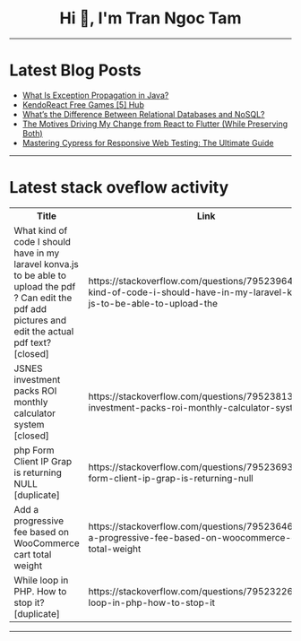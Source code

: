 <h1 align="center">Hi 👋, I'm Tran Ngoc Tam</h1>

---

# Latest Blog Posts 
<!-- BLOG-POST-LIST:START -->
- [What Is Exception Propagation in Java?](https://dev.to/devmercy/what-is-exception-propagation-in-java-m12)
- [KendoReact Free Games [5] Hub](https://dev.to/aniruddhaadak/kendoreact-free-games-5-hub-2goo)
- [What’s the Difference Between Relational Databases and NoSQL?](https://dev.to/izabellalbuquerque/whats-the-difference-between-relational-databases-and-nosql-j00)
- [The Motives Driving My Change from React to Flutter &lpar;While Preserving Both&rpar;](https://dev.to/techifydev/the-motives-driving-my-change-from-react-to-flutter-while-preserving-both-15d4)
- [Mastering Cypress for Responsive Web Testing: The Ultimate Guide](https://dev.to/raju_dandigam/mastering-cypress-for-responsive-web-testing-the-ultimate-guide-1ife)
<!-- BLOG-POST-LIST:END -->

---

# Latest stack oveflow activity
<table>
  <tr><th>Title</th><th>Link</th></tr>
  <!-- STACKOVERFLOW:START --><tr><td>What kind of code I should have in my laravel konva.js to be able to upload the pdf ? Can edit the pdf add pictures and edit the actual pdf text? [closed]</td><td>https://stackoverflow.com/questions/79523964/what-kind-of-code-i-should-have-in-my-laravel-konva-js-to-be-able-to-upload-the</td></tr><tr><td>JSNES investment packs ROI monthly calculator system [closed]</td><td>https://stackoverflow.com/questions/79523813/jsnes-investment-packs-roi-monthly-calculator-system</td></tr><tr><td>php Form Client IP Grap is returning NULL [duplicate]</td><td>https://stackoverflow.com/questions/79523693/php-form-client-ip-grap-is-returning-null</td></tr><tr><td>Add a progressive fee based on WooCommerce cart total weight</td><td>https://stackoverflow.com/questions/79523646/add-a-progressive-fee-based-on-woocommerce-cart-total-weight</td></tr><tr><td>While loop in PHP. How to stop it? [duplicate]</td><td>https://stackoverflow.com/questions/79523226/while-loop-in-php-how-to-stop-it</td></tr><!-- STACKOVERFLOW:END -->
</table>

---


